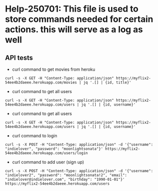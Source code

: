 # Help-250701:  This file is used to store commands needed for certain actions.  this will serve as a log as well

## API tests
- curl command to get movies from heroku
```
curl -s -X GET -H "Content-Type: application/json" https://myflix2-54ee4b2daeee.herokuapp.com/movies | jq '.[] | {id, title}'
```

- curl command to get all users
```
curl -s -X GET -H "Content-Type: application/json" https://myflix2-54ee4b2daeee.herokuapp.com/users | jq '.[] | {id, username}'
```

- curl command to get all users
```
curl -s -X GET -H "Content-Type: application/json" https://myflix2-54ee4b2daeee.herokuapp.com/users | jq '.[] | {id, username}'
```

- curl command to login
```
curl -s -X POST -H "Content-Type: application/json" -d '{"username": "indielover", "password": "moonlightsonata"}' https://myflix2-54ee4b2daeee.herokuapp.com/users/login
```

- curl command to add user (sign up)
```
curl -s -X POST -H "Content-Type: application/json" -d '{"username": "indielover2", "password": "moonlightsonata!2", "email": "indielover@indielover.com", "birthday": "1990-01-01"}' https://myflix2-54ee4b2daeee.herokuapp.com/users
```
